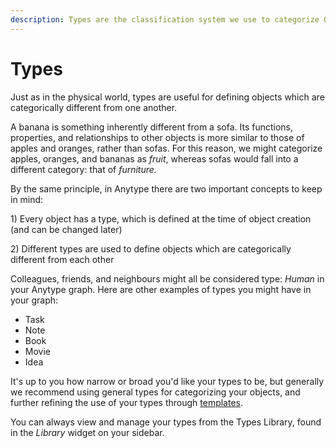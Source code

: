 ```yaml
---
description: Types are the classification system we use to categorize Objects
---
```


# Types

Just as in the physical world, types are useful for defining objects which are categorically different from one another.

A banana is something inherently different from a sofa. Its functions, properties, and relationships to other objects is more similar to those of apples and oranges, rather than sofas. For this reason, we might categorize apples, oranges, and bananas as _fruit_, whereas sofas would fall into a different category: that of _furniture._

By the same principle, in Anytype there are two important concepts to keep in mind:

1\) Every object has a type, which is defined at the time of object creation (and can be changed later)

2\) Different types are used to define objects which are categorically different from each other

Colleagues, friends, and neighbours might all be considered type: _Human_ in your Anytype graph. Here are other examples of types you might have in your graph:

* Task
* Note
* Book
* Movie
* Idea

It's up to you how narrow or broad you'd like your types to be, but generally we recommend using general types for categorizing your objects, and further refining the use of your types through [templates](../../tutorials-and-use-cases/tutorials/deep-dive-templates.md).&#x20;

You can always view and manage your types from the Types Library, found in the _Library_ widget on your sidebar.



